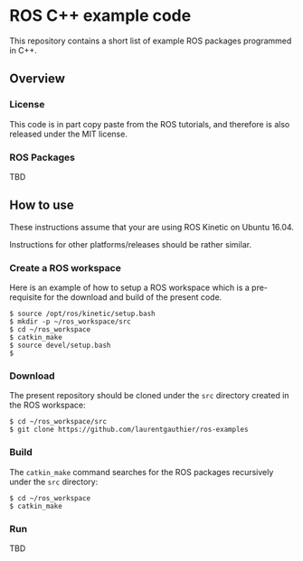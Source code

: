 # ROS C++ example code

This repository contains a short list of example ROS packages
programmed in C++.

## Overview

### License

This code is in part copy paste from the ROS tutorials, and therefore is also
released under the MIT license.

### ROS Packages

TBD

## How to use

These instructions assume that your are using ROS Kinetic on Ubuntu 16.04.

Instructions for other platforms/releases should be rather similar.

### Create a ROS workspace

Here is an example of how to setup a ROS workspace which is a pre-requisite
for the download and build of the present code.

    $ source /opt/ros/kinetic/setup.bash
    $ mkdir -p ~/ros_workspace/src
    $ cd ~/ros_workspace
    $ catkin_make
    $ source devel/setup.bash
    $ 

### Download

The present repository should be cloned under the `src` directory created
in the ROS workspace:

    $ cd ~/ros_workspace/src
    $ git clone https://github.com/laurentgauthier/ros-examples

### Build

The `catkin_make` command searches for the ROS packages recursively under the
`src` directory:

    $ cd ~/ros_workspace
    $ catkin_make

### Run

TBD
